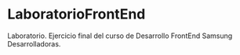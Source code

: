 # LaboratorioFrontEnd
Laboratorio. Ejercicio final del curso de Desarrollo FrontEnd Samsung Desarrolladoras. 
